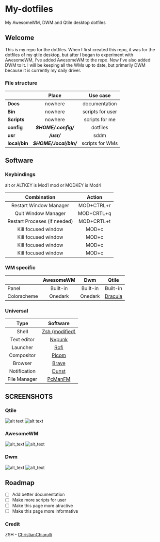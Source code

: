 # My-dotfiles
My AwesomeWM, DWM and Qtile desktop dotfiles

## Welcome
This is my repo for the dotfiles. When I first created this repo, it was for the
dotfiles of my qtile desktop, but after I began to experiment with AwesomeWM,
I've added AwesomeWM to the repo. Now I've also added DWM to it. I will be
keeping all the WMs up to date, but primarily DWM because it is currently my
daily driver.

### File structure
|               | Place                   | Use case         |
|---------------|:-----------------------:|:----------------:|
| **Docs**      | nowhere                 | documentation    |
| **Bin**       | nowhere                 | scripts for user |
| **Scripts**   | nowhere                 | scripts for me   |
| **config**    | **_$HOME/.config/_**    | dotfiles         |
| **usr**       | **_/usr/_**             | sddm             |
| **local/bin** | **_$HOME/.local/bin/_** | scripts for WMs  |

## Software

### Keybindings
alt or ALTKEY is Mod1
mod or MODKEY is Mod4

| Combination                  | Action     |
|:----------------------------:|:----------:|
| Restart Window Manager       | MOD+CTRL+r |
| Quit Window Manager          | MOD+CRTL+q |
| Restart Proceses (if needed) | MOD+CRTL+t |
| Kill focused window    | MOD+c  |
| Kill focused window    | MOD+c  |
| Kill focused window    | MOD+c  |
| Kill focused window    | MOD+c  |

### WM specific
|             | AwesomeWM | Dwm      | Qtile    |
|-------------|:---------:|:--------:|:--------:|
| Panel       | Built-in  | Built-in | Built-in |
| Colorscheme | Onedark   | Onedark  | [Dracula](https://draculatheme.com/) |

### Universal
| Type         | Software  |
|:------------:|:---------:|
| Shell        | [Zsh (modified)](https://github.com/ChristianChiarulli/Machfiles/tree/master/zsh) |
| Text editor  | [Nvpunk](https://nvpunk.gabmus.org/) |
| Launcher     | [Rofi](https://github.com/adi1090x/rofi) |
| Compositor   | [Picom](https://github.com/ibhagwan/picom) |
| Browser      | [Brave](https://brave.com/) |
| Notification | [Dunst](https://dunst-project.org/) |
| File Manager | [PcManFM](https://wiki.archlinux.org/title/PCManFM) |

## SCREENSHOTS

### Qtile
![alt text](https://github.com/coevoe/My-dotfiles/blob/main/Screenshots/qtile1.png)
![alt text](https://github.com/coevoe/My-dotfiles/blob/main/Screenshots/qtile2.png)

### AwesomeWM
![alt_text](https://github.com/coevoe/My-dotfiles/blob/main/Screenshots/awesome1.png)
![alt_text](https://github.com/coevoe/My-dotfiles/blob/main/Screenshots/awesome2.png)

### Dwm
![alt_text](https://github.com/coevoe/My-dotfiles/blob/main/Screenshots/dwm1.png)
![alt_text](https://github.com/coevoe/My-dotfiles/blob/main/Screenshots/dwm2.png)

## Roadmap
-   [ ] Add better documentation
-   [ ] Make more scripts for user
-   [ ] Make this page more atractive
-   [ ] Make this page more informative

### Credit
ZSH - [ChristianChiarulli](https://github.com/ChristianChiarulli)
